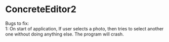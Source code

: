 # ConcreteEditor2

Bugs to fix:  
  1: On start of application, If user selects a photo, then tries to select another one without doing anything else.  The program will crash.
